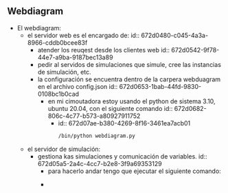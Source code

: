 ## Webdiagram
- El webdiagram:
	- el servidor web es el encargado de:
	  id:: 672d0480-c045-4a3a-8966-cddb0bcee83f
		- atender los reuqest desde los clientes web 
		  id:: 672d0542-9f78-44e7-a9ba-9187bec13a89
		- pedir al servidos de simulaciones que simule, cree las instancias de simulación, etc.
		- la configuración se encuentra dentro de la carpera webduagram en el archivo config.json
		  id:: 672d0653-1bab-44fd-9830-0108bc1b0cad
			- en mi cimoutadora estoy usando el python de sistema 3.10, ubuntu 20.04, con el siguiente comando
			  id:: 672d0682-806c-4c77-b573-a80927911752
				- id:: 672d07ae-b380-4269-8f16-3461ea7acb01
				  ```bash
				  /bin/python webdiagram.py
				  ```
	- el servidor de simulación:
		- gestiona kas simulaciones y comunicación de variables.
		  id:: 672d05a5-2a4c-4cc7-b2e8-3f9a69353129
			- para hacerlo andar tengo que ejecutar el siguiente comando:
			- ```bash
			  ```